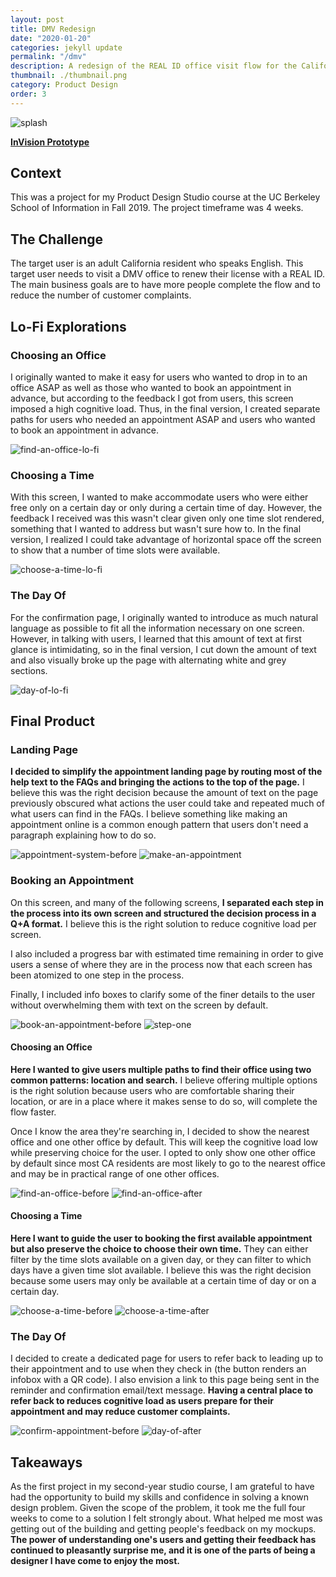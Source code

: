 ```yaml
---
layout: post
title: DMV Redesign
date: "2020-01-20"
categories: jekyll update
permalink: "/dmv"
description: A redesign of the REAL ID office visit flow for the California DMV.
thumbnail: ./thumbnail.png
category: Product Design
order: 3
---
```


<img src="/splash-screen.png" alt="splash" />

<a href="https://invis.io/NEU60BEG58U" target="_blank"><b>InVision Prototype</b></a>

## Context

This was a project for my Product Design Studio course at the UC Berkeley School of Information in Fall 2019. The project timeframe was 4 weeks.

## The Challenge

The target user is an adult California resident who speaks English. This target user needs to visit a DMV office to renew their license with a REAL ID. The main business goals are to have more people complete the flow and to reduce the number of customer complaints.

## Lo-Fi Explorations

### Choosing an Office

I originally wanted to make it easy for users who wanted to drop in to an office ASAP as well as those who wanted to book an appointment in advance, but according to the feedback I got from users, this screen imposed a high cognitive load. Thus, in the final version, I created separate paths for users who needed an appointment ASAP and users who wanted to book an appointment in advance.

<img src="/find-an-office-lo-fi.png" alt="find-an-office-lo-fi" />

### Choosing a Time

With this screen, I wanted to make accommodate users who were either free only on a certain day or only during a certain time of day. However, the feedback I received was this wasn't clear given only one time slot rendered, something that I wanted to address but wasn't sure how to. In the final version, I realized I could take advantage of horizontal space off the screen to show that a number of time slots were available.

<img src="/choose-a-time-lo-fi.png" alt="choose-a-time-lo-fi" />

### The Day Of

For the confirmation page, I originally wanted to introduce as much natural language as possible to fit all the information necessary on one screen. However, in talking with users, I learned that this amount of text at first glance is intimidating, so in the final version, I cut down the amount of text and also visually broke up the page with alternating white and grey sections.

<img src="/day-of-lo-fi.png" alt="day-of-lo-fi" />

## Final Product

### Landing Page

**I decided to simplify the appointment landing page by routing most of the help text to the FAQs and bringing the actions to the top of the page.** I believe this was the right decision because the amount of text on the page previously obscured what actions the user could take and repeated much of what users can find in the FAQs. I believe something like making an appointment online is a common enough pattern that users don't need a paragraph explaining how to do so.

<img src="/appointment_system_before.png" alt="appointment-system-before" /> <img src="/make-an-appointment.png" alt="make-an-appointment" />

### Booking an Appointment

On this screen, and many of the following screens, **I separated each step in the process into its own screen and structured the decision process in a Q+A format.** I believe this is the right solution to reduce cognitive load per screen.

I also included a progress bar with estimated time remaining in order to give users a sense of where they are in the process now that each screen has been atomized to one step in the process.

Finally, I included info boxes to clarify some of the finer details to the user without overwhelming them with text on the screen by default.

<img src="/book-an-appointment-before.png" alt="book-an-appointment-before" /> <img src="/step-one-after2.png" alt="step-one" />

#### Choosing an Office

**Here I wanted to give users multiple paths to find their office using two common patterns: location and search.** I believe offering multiple options is the right solution because users who are comfortable sharing their location, or are in a place where it makes sense to do so, will complete the flow faster.

Once I know the area they're searching in, I decided to show the nearest office and one other office by default. This will keep the cognitive load low while preserving choice for the user. I opted to only show one other office by default since most CA residents are most likely to go to the nearest office and may be in practical range of one other offices.

<img src="/find-an-office-before.png" alt="find-an-office-before" /> <img src="/find-an-office-after.png" alt="find-an-office-after" />

#### Choosing a Time

**Here I want to guide the user to booking the first available appointment but also preserve the choice to choose their own time.** They can either filter by the time slots available on a given day, or they can filter to which days have a given time slot available. I believe this was the right decision because some users may only be available at a certain time of day or on a certain day.

<img src="/choose-a-time-before.png" alt="choose-a-time-before" /> <img src="/choose-a-time-after.png" alt="choose-a-time-after" />

### The Day Of

I decided to create a dedicated page for users to refer back to leading up to their appointment and to use when they check in (the button renders an infobox with a QR code). I also envision a link to this page being sent in the reminder and confirmation email/text message. **Having a central place to refer back to reduces cognitive load as users prepare for their appointment and may reduce customer complaints.**

<img src="/confirm-appointment-before2.png" alt="confirm-appointment-before" /> <img src="/day-of-after.png" alt="day-of-after" />

## Takeaways

As the first project in my second-year studio course, I am grateful to have had the opportunity to build my skills and confidence in solving a known design problem. Given the scope of the problem, it took me the full four weeks to come to a solution I felt strongly about. What helped me most was getting out of the building and getting people's feedback on my mockups. **The power of understanding one's users and getting their feedback has continued to pleasantly surprise me, and it is one of the parts of being a designer I have come to enjoy the most.**
